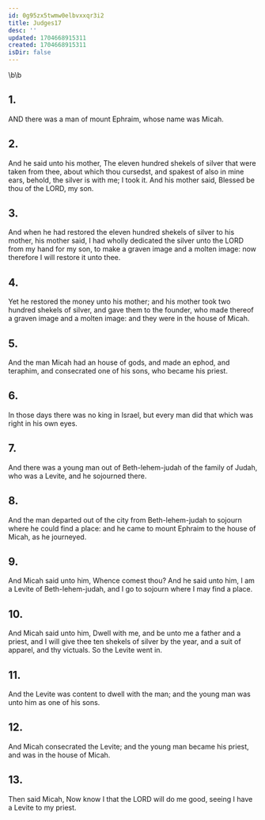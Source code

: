 ```yaml
---
id: 0g95zx5twmw0elbvxxqr3i2
title: Judges17
desc: ''
updated: 1704668915311
created: 1704668915311
isDir: false
---
```

\b\b
## 1.
AND there was a man of mount Ephraim, whose name was Micah.
## 2.
And he said unto his mother, The eleven hundred shekels of silver that were taken from thee, about which thou cursedst, and spakest of also in mine ears, behold, the silver is with me; I took it.  And his mother said, Blessed be thou of the LORD, my son.
## 3.
And when he had restored the eleven hundred shekels of silver to his mother, his mother said, I had wholly dedicated the silver unto the LORD from my hand for my son, to make a graven image and a molten image: now therefore I will restore it unto thee.
## 4.
Yet he restored the money unto his mother; and his mother took two hundred shekels of silver, and gave them to the founder, who made thereof a graven image and a molten image: and they were in the house of Micah.
## 5.
And the man Micah had an house of gods, and made an ephod, and teraphim, and consecrated one of his sons, who became his priest.
## 6.
In those days there was no king in Israel, but every man did that which was right in his own eyes.
## 7.
And there was a young man out of Beth-lehem-judah of the family of Judah, who was a Levite, and he sojourned there.
## 8.
And the man departed out of the city from Beth-lehem-judah to sojourn where he could find a place: and he came to mount Ephraim to the house of Micah, as he journeyed.
## 9.
And Micah said unto him, Whence comest thou?  And he said unto him, I am a Levite of Beth-lehem-judah, and I go to sojourn where I may find a place.
## 10.
And Micah said unto him, Dwell with me, and be unto me a father and a priest, and I will give thee ten shekels of silver by the year, and a suit of apparel, and thy victuals.  So the Levite went in.
## 11.
And the Levite was content to dwell with the man; and the young man was unto him as one of his sons.
## 12.
And Micah consecrated the Levite; and the young man became his priest, and was in the house of Micah.
## 13.
Then said Micah, Now know I that the LORD will do me good, seeing I have a Levite to my priest.

